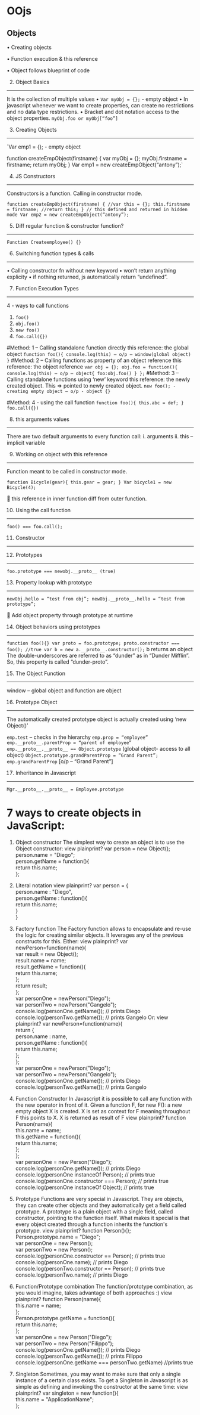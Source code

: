 OOjs
=================

Objects
----------
•	Creating objects

•	Function execution & this reference

•	Object follows blueprint of code


2.	Object Basics
-----------------
It is the collection of multiple values
•	`Var myObj = {};` - empty object
•	In javascript whenever we want to create properties, can create no restrictions and no data type restrictions.
•	Bracket and dot notation access to the object properties. `myObj.foo or myObj[“foo”]`

3.	Creating Objects
---------------------
`Var emp1 = {}; - empty object

function createEmpObject(firstname) {
        var myObj = {};
        myObj.firstname = firstname;
        return myObj;
}
Var emp1 = new createEmpObject(“antony”);`

4.	JS Constructors
-------------------
Constructors is a function.
Calling in constructor mode.

`function createEmpObject(firstname) {
        //var this = {};
        this.firstname = firstname;
        //return this;
} // this defined and returned in hidden mode
Var emp2 = new createEmpObject(“antony”);`

5.	Diff regular function & constructor function?
-------------------------------------------------
`Function Createemployee() {}`

6.	Switching function types & calls
-------------------------------------
•	Calling constructor fn without new keyword
•	won’t return anything explicity
•	if nothing returned, js automatically return “undefined”.



7.	Function Execution Types
-----------------------------
4 - ways to call functions
1.	`foo()`
2.	`obj.foo()`
3.	`new foo()`
4.	`foo.call({})`

#Method: 1 – Calling standalone function directly this reference: the global object
`function foo(){
     console.log(this) – o/p – window(global object)
}`
#Method: 2 – Calling functions as property of an object reference this reference: the object reference
`var obj = {};
obj.foo = function(){
	console.log(this) – o/p – object{ foo:obj.foo() }
};`
#Method: 3 – Calling standalone functions using ‘new’ keyword this reference: the newly created object. This => pointed to newly created object.
`new foo(); - creating empty object – o/p - object {}`

#Method: 4 -  using the call function
`function foo(){ this.abc = def; }
foo.call({})`

8.	this arguments values
--------------------------
There are two default arguments to every function call:
 i.	arguments
 ii.	this – implicit variable

9.	Working on object with this reference
-----------------------------------------
Function meant to be called in constructor mode.

`function Bicycle(gear){
	this.gear = gear;
}
Var bicycle1 = new Bicycle(4);`

	this reference in inner function diff from outer function.

10.	Using the call function
----------------------------
`foo() === foo.call();`

11.	Constructor
----------------





12.	Prototypes
--------------
`foo.prototype === newobj.__proto__ (true)`



13.	Property lookup with prototype
----------------------------------
`newObj.hello = “test from obj”;
newObj.__proto__.hello = “test from prototype”;`

	Add object property through prototype at runtime

14.	Object behaviors using prototypes
-------------------------------------
`function foo(){}
var proto = foo.prototype;
proto.constructor === foo(); //true
        var b = new a.__proto__.constructor();`
        b returns an object
The double-underscores are referred to as “dunder” as in “Dunder Mifflin”. So, this property is called “dunder-proto”.

15.	The Object Function
------------------------
window – global object and function are object


16.	Prototype Object
--------------------
The automatically created prototype object is actually created using ‘new Object()’

`emp.test` – checks in the hierarchy
`emp.prop = “employee”`
`emp.__proto__.parentProp = “parent of employee”`
`emp.__proto__.__proto__ == Object.prototype` (global object- access to all object)
`Object.prototype.grandParentProp = “Grand Parent”;`
`emp.grandParentProp` [o/p – “Grand Parent”]


17.	Inheritance in Javascript
------------------------------
`Mgr.__proto__.__proto__ = Employee.prototype`



7 ways to create objects in JavaScript:
========================================
1. Object constructor
The simplest way to create an object is to use the Object constructor: view plainprint?
var person = new Object();  
person.name = "Diego";  
person.getName = function(){  
    return this.name;  
};

2. Literal notation
view plainprint?
var person = {  
    person.name : "Diego",  
    person.getName : function(){  
        return this.name;  
    }  
}

3. Factory function
The Factory function allows to encapsulate and re-use the logic for creating similar objects. It leverages any of the previous constructs for this. Either: view plainprint?
var newPerson=function(name){  
    var result = new Object();  
    result.name = name;  
    result.getName = function(){  
        return this.name;  
    };  
    return result;  
};  
var personOne = newPerson("Diego");  
var personTwo = newPerson("Gangelo");  
console.log(personOne.getName()); // prints Diego  
console.log(personTwo.getName()); // prints Gangelo
Or:
view plainprint?
var newPerson=function(name){  
    return {  
        person.name : name,  
        person.getName : function(){  
            return this.name;  
        };  
};  
var personOne = newPerson("Diego");  
var personTwo = newPerson("Gangelo");  
console.log(personOne.getName()); // prints Diego  
console.log(personTwo.getName()); // prints Gangelo  

4. Function Constructor
In Javascript it is possible to call any function with the new operator in front of it. Given a function F, for new F(): a new empty object X is created. X is set as context for F meaning throughout F this points to X. X is returned as result of F view plainprint?
function Person(name){  
        this.name = name;  
        this.getName = function(){  
            return this.name;  
        };  
};  
var personOne = new Person("Diego");  
console.log(personOne.getName()); // prints Diego  
console.log(personOne instanceOf Person); // prints true  
console.log(personOne.constructor === Person); // prints true  
console.log(personOne instanceOf Object); // prints true  

5. Prototype
Functions are very special in Javascript. They are objects, they can create other objects and they automatically get a field called prototype. A prototype is a plain object with a single field, called constructor, pointing to the function itself. What makes it special is that every object created through a function inherits the function's prototype. view plainprint?
function Person(){};  
Person.prototype.name = "Diego";  
var personOne = new Person();  
var personTwo = new Person();  
console.log(personOne.constructor == Person); // prints true  
console.log(personOne.name); // prints Diego  
console.log(personTwo.constructor == Person); // prints true  
console.log(personTwo.name); // prints Diego  

6. Function/Prototype combination
The function/prototype combination, as you would imagine, takes advantage of both approaches :) view plainprint?
function Person(name){  
        this.name = name;  
};  
Person.prototype.getName = function(){  
            return this.name;  
        };  
var personOne = new Person("Diego");  
var personTwo = new Person("Filippo");  
console.log(personOne.getName()); // prints Diego  
console.log(personTwo.getName()); // prints Filippo  
console.log(personOne.getName === personTwo.getName) //prints true

7. Singleton
Sometimes, you may want to make sure that only a single instance of a certain class exists. To get a Singleton in Javascript is as simple as defining and invoking the constructor at the same time: view plainprint?
var singleton = new function(){  
    this.name = "ApplicationName";  
};  
